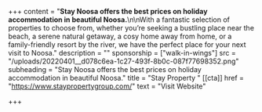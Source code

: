 +++
content = "**Stay Noosa offers the best prices on holiday accommodation in beautiful Noosa.**\n\nWith a fantastic selection of properties to choose from, whether you’re seeking a bustling place near the beach, a serene natural getaway, a cosy home away from home, or a family-friendly resort by the river, we have the perfect place for your next visit to Noosa."
description = ""
sponsorship = ["walk-in-wings"]
src = "/uploads/20220401__d078c6ea-1c27-493f-8b0c-087f77698352.png"
subheading = "Stay Noosa offers the best prices on holiday accommodation in beautiful Noosa."
title = "Stay Property "
[[cta]]
href = "https://www.staypropertygroup.com/"
text = "Visit Website"

+++
